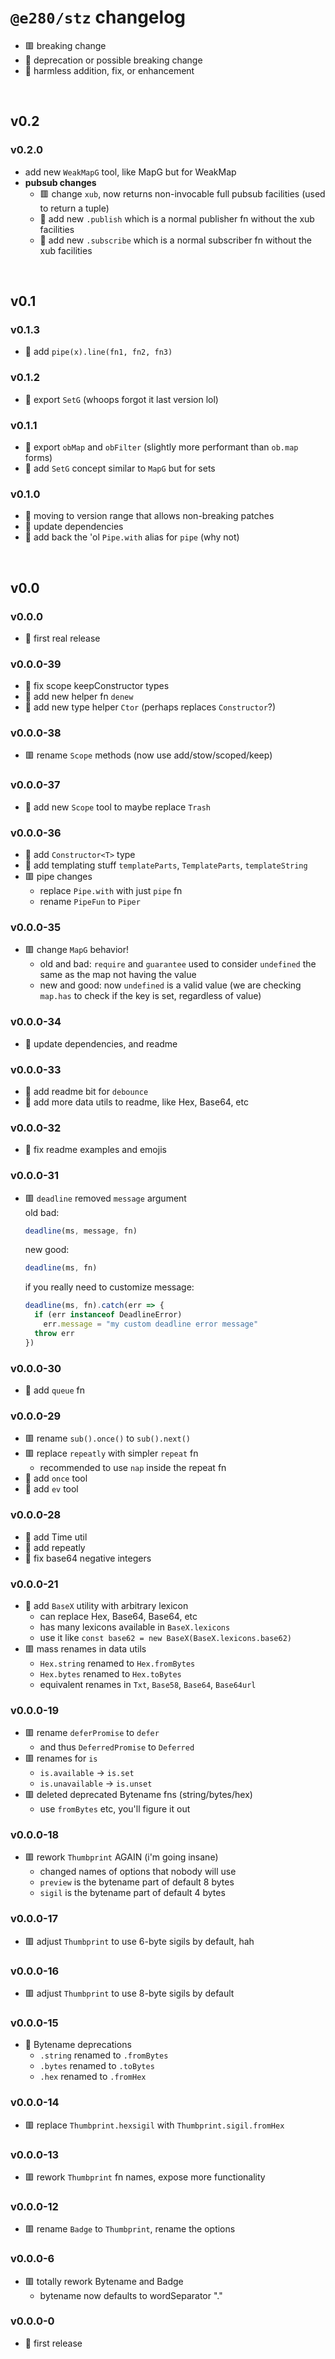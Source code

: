 
# `@e280/stz` changelog
- 🟥 breaking change
- 🔶 deprecation or possible breaking change
- 🍏 harmless addition, fix, or enhancement

<br/>

## v0.2

### v0.2.0
- add new `WeakMapG` tool, like MapG but for WeakMap
- **pubsub changes**
  - 🟥 change `xub`, now returns non-invocable full pubsub facilities (used to return a tuple)
  - 🍏 add new `.publish` which is a normal publisher fn without the xub facilities
  - 🍏 add new `.subscribe` which is a normal subscriber fn without the xub facilities

<br/>

## v0.1

### v0.1.3
- 🍏 add `pipe(x).line(fn1, fn2, fn3)`

### v0.1.2
- 🍏 export `SetG` (whoops forgot it last version lol)

### v0.1.1
- 🍏 export `obMap` and `obFilter` (slightly more performant than `ob.map` forms)
- 🍏 add `SetG` concept similar to `MapG` but for sets

### v0.1.0
- 🍏 moving to version range that allows non-breaking patches
- 🍏 update dependencies
- 🍏 add back the 'ol `Pipe.with` alias for `pipe` (why not)

<br/>

## v0.0

### v0.0.0
- 🍏 first real release

### v0.0.0-39
- 🍏 fix scope keepConstructor types
- 🍏 add new helper fn `denew`
- 🍏 add new type helper `Ctor` (perhaps replaces `Constructor`?)

### v0.0.0-38
- 🟥 rename `Scope` methods (now use add/stow/scoped/keep)

### v0.0.0-37
- 🍏 add new `Scope` tool to maybe replace `Trash`

### v0.0.0-36
- 🍏 add `Constructor<T>` type
- 🍏 add templating stuff `templateParts`, `TemplateParts`, `templateString`
- 🟥 pipe changes
  - replace `Pipe.with` with just `pipe` fn
  - rename `PipeFun` to `Piper`

### v0.0.0-35
- 🟥 change `MapG` behavior!
  - old and bad: `require` and `guarantee` used to consider `undefined` the same as the map not having the value
  - new and good: now `undefined` is a valid value (we are checking `map.has` to check if the key is set, regardless of value)

### v0.0.0-34
- 🍏 update dependencies, and readme

### v0.0.0-33
- 🍏 add readme bit for `debounce`
- 🍏 add more data utils to readme, like Hex, Base64, etc

### v0.0.0-32
- 🍏 fix readme examples and emojis

### v0.0.0-31
- 🟥 `deadline` removed `message` argument  
  old bad:
  ```ts
  deadline(ms, message, fn)
  ```
  new good:
  ```ts
  deadline(ms, fn)
  ```
  if you really need to customize message:
  ```ts
  deadline(ms, fn).catch(err => {
    if (err instanceof DeadlineError)
      err.message = "my custom deadline error message"
    throw err
  })
  ```

### v0.0.0-30
- 🍏 add `queue` fn

### v0.0.0-29
- 🟥 rename `sub().once()` to `sub().next()`
- 🟥 replace `repeatly` with simpler `repeat` fn
  - recommended to use `nap` inside the repeat fn
- 🍏 add `once` tool
- 🍏 add `ev` tool

### v0.0.0-28
- 🍏 add Time util
- 🍏 add repeatly
- 🍏 fix base64 negative integers

### v0.0.0-21
- 🍏 add `BaseX` utility with arbitrary lexicon
  - can replace Hex, Base64, Base64, etc
  - has many lexicons available in `BaseX.lexicons`
  - use it like `const base62 = new BaseX(BaseX.lexicons.base62)`
- 🟥 mass renames in data utils
  - `Hex.string` renamed to `Hex.fromBytes`
  - `Hex.bytes` renamed to `Hex.toBytes`
  - equivalent renames in `Txt`, `Base58`, `Base64`, `Base64url`

### v0.0.0-19
- 🟥 rename `deferPromise` to `defer`
  - and thus `DeferredPromise` to `Deferred`
- 🟥 renames for `is`
  - `is.available` -> `is.set`
  - `is.unavailable` -> `is.unset`
- 🟥 deleted deprecated Bytename fns (string/bytes/hex)
  - use `fromBytes` etc, you'll figure it out

### v0.0.0-18
- 🟥 rework `Thumbprint` AGAIN (i'm going insane)
  - changed names of options that nobody will use
  - `preview` is the bytename part of default 8 bytes
  - `sigil` is the bytename part of default 4 bytes

### v0.0.0-17
- 🟥 adjust `Thumbprint` to use 6-byte sigils by default, hah

### v0.0.0-16
- 🟥 adjust `Thumbprint` to use 8-byte sigils by default

### v0.0.0-15
- 🔶 Bytename deprecations
  - `.string` renamed to `.fromBytes`
  - `.bytes` renamed to `.toBytes`
  - `.hex` renamed to `.fromHex`

### v0.0.0-14
- 🟥 replace `Thumbprint.hexsigil` with `Thumbprint.sigil.fromHex`

### v0.0.0-13
- 🟥 rework `Thumbprint` fn names, expose more functionality

### v0.0.0-12
- 🟥 rename `Badge` to `Thumbprint`, rename the options

### v0.0.0-6
- 🟥 totally rework Bytename and Badge
  - bytename now defaults to wordSeparator "."

### v0.0.0-0
- 🍏 first release


